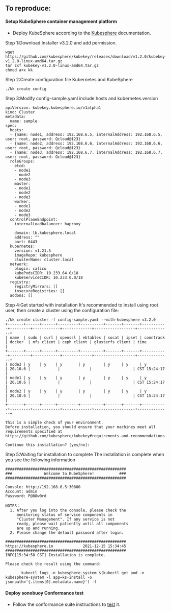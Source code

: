 ## To reproduce:
#### Setup KubeSphere container management platform
* Deploy KubeSphere according to the [Kubesphere](https://github.com/kubesphere/kubekey) documentation.

Step 1:Download Installer v3.2.0 and add permission.
```
wget https://github.com/kubesphere/kubekey/releases/download/v1.2.0/kubekey-v1.2.0-linux-amd64.tar.gz
tar zxf kubekey-v1.2.0-linux-amd64.tar.gz
chmod a+x kk
```

Step 2:Create configuration file Kubernetes and KubeSphere
```
./kk create config
```

Step 3:Modify config-sample.yaml include hosts and kubernetes.version
```
apiVersion: kubekey.kubesphere.io/v1alpha1
kind: Cluster
metadata:
  name: sample
spec:
  hosts:
  - {name: node1, address: 192.168.6.5, internalAddress: 192.168.6.5, user: root, password: Qcloud@123}
  - {name: node2, address: 192.168.6.6, internalAddress: 192.168.6.6, user: root, password: Qcloud@123}
  - {name: node3, address: 192.168.6.7, internalAddress: 192.168.6.7, user: root, password: Qcloud@123}
  roleGroups:
    etcd:
    - node1
    - node2
    - node3
    master:
    - node1
    - node2
    - node3
    worker:
    - node1
    - node2
    - node3
  controlPlaneEndpoint:
    internalLoadbalancer: haproxy
  
    domain: lb.kubesphere.local
    address: ""
    port: 6443
  kubernetes:
    version: v1.21.5
    imageRepo: kubesphere
    clusterName: cluster.local
  network:
    plugin: calico
    kubePodsCIDR: 10.233.64.0/18
    kubeServiceCIDR: 10.233.0.0/18
  registry:
    registryMirrors: []
    insecureRegistries: []
  addons: []
```

Step 4:Get started with installation
It's recommended to install using root user, then create a cluster using the configuration file:
```
./kk create cluster -f config-sample.yaml --with-kubesphere v3.2.0
+-------+------+------+---------+----------+-------+-------+-----------+---------+------------+-------------+------------------+--------------+
| name  | sudo | curl | openssl | ebtables | socat | ipset | conntrack | docker  | nfs client | ceph client | glusterfs client | time         |
+-------+------+------+---------+----------+-------+-------+-----------+---------+------------+-------------+------------------+--------------+
| node3 | y    | y    | y       | y        | y     | y     | y         | 20.10.6 |            |             |                  | CST 15:24:17 |
| node1 | y    | y    | y       | y        | y     | y     | y         | 20.10.6 |            |             |                  | CST 15:24:17 |
| node2 | y    | y    | y       | y        | y     | y     | y         | 20.10.6 |            |             |                  | CST 15:24:17 |
+-------+------+------+---------+----------+-------+-------+-----------+---------+------------+-------------+------------------+--------------+

This is a simple check of your environment.
Before installation, you should ensure that your machines meet all requirements specified at
https://github.com/kubesphere/kubekey#requirements-and-recommendations

Continue this installation? [yes/no]:
```

Step 5:Waiting for installation to complete
The installation is complete when you see the following information
```
#####################################################
###              Welcome to KubeSphere!           ###
#####################################################

Console: http://192.168.6.5:30880
Account: admin
Password: P@88w0rd

NOTES：
  1. After you log into the console, please check the
     monitoring status of service components in
     "Cluster Management". If any service is not
     ready, please wait patiently until all components 
     are up and running.
  2. Please change the default password after login.

#####################################################
https://kubesphere.io             2021-12-15 15:34:45
#####################################################
INFO[15:34:58 CST] Installation is complete.

Please check the result using the command:

       kubectl logs -n kubesphere-system $(kubectl get pod -n kubesphere-system -l app=ks-install -o jsonpath='{.items[0].metadata.name}') -f
```

#### Deploy sonobuoy Conformance test
* Follow the conformance suite instructions to [test](https://github.com/cncf/k8s-conformance/blob/master/instructions.md) it.
